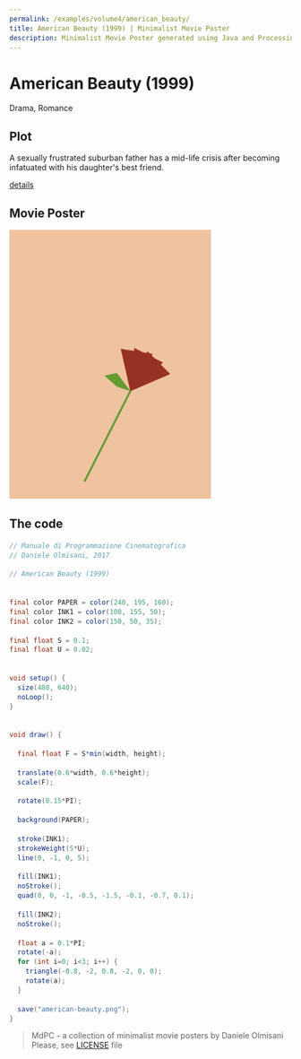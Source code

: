 ```yaml
---
permalink: /examples/volume4/american_beauty/
title: American Beauty (1999) | Minimalist Movie Poster
description: Minimalist Movie Poster generated using Java and Processing.
---
```


# American Beauty (1999)

Drama, Romance

## Plot
A sexually frustrated suburban father has a mid-life crisis after becoming infatuated with his daughter's best friend.

[details](https://www.imdb.com/title/tt0169547/)

## Movie Poster
<img src="american-beauty.png"  width="360px" title="American Beauty">


## The code
```java
// Manuale di Programmazione Cinematografica
// Daniele Olmisani, 2017

// American Beauty (1999)


final color PAPER = color(240, 195, 160);
final color INK1 = color(100, 155, 50);
final color INK2 = color(150, 50, 35);

final float S = 0.1;
final float U = 0.02;


void setup() {
  size(480, 640);
  noLoop();
}


void draw() {
 
  final float F = S*min(width, height);
  
  translate(0.6*width, 0.6*height);
  scale(F);
  
  rotate(0.15*PI);
  
  background(PAPER);
  
  stroke(INK1);
  strokeWeight(5*U);
  line(0, -1, 0, 5);
  
  fill(INK1);
  noStroke();
  quad(0, 0, -1, -0.5, -1.5, -0.1, -0.7, 0.1);
 
  fill(INK2);
  noStroke();
  
  float a = 0.1*PI;
  rotate(-a);
  for (int i=0; i<3; i++) {
    triangle(-0.8, -2, 0.8, -2, 0, 0);
    rotate(a);
  }

  save("american-beauty.png");
}

```

> MdPC - a collection of minimalist movie posters
> by Daniele Olmisani
> Please, see [LICENSE](../../../LICENSE) file
